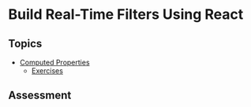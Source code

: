 # Build Real-Time Filters Using React

## Topics

* [Computed Properties](topics/computed-properties-react)
  * [Exercises](topics/computed-properties-react/exercises)

## Assessment
